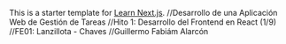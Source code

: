 This is a starter template for [Learn Next.js](https://nextjs.org/learn).
//Desarrollo de una Aplicación Web de Gestión de Tareas
//Hito 1: Desarrollo del Frontend en React (1/9)
//FE01: Lanzillota - Chaves
//Guillermo Fabiám Alarcón